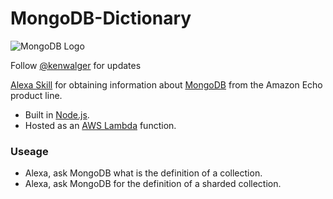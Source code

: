 # MongoDB-Dictionary  

![MongoDB Logo](https://webassets.mongodb.com/_com_assets/cms/mongodb-logo-rgb-j6w271g1xn.jpg)

Follow [@kenwalger](https://www.twitter.com/kenwalger) for updates

[Alexa Skill](https://developer.amazon.com/alexa-skills-kit) for obtaining information about
 [MongoDB](http://www.mongodb.com) from the Amazon Echo product line.

- Built in [Node.js](http://www.nodejs.org).
- Hosted as an [AWS Lambda](https://aws.amazon.com/lambda/?sc_channel=PS&sc_campaign=acquisition_US&sc_publisher=google&sc_medium=lambda_b&sc_content=lambda_e&sc_detail=aws%20lambda&sc_category=lambda&sc_segment=186623768554&sc_matchtype=e&sc_country=US&s_kwcid=AL!4422!3!186623768554!e!!g!!aws%20lambda&ef_id=WGwnJAAAAOAPPo2m:20170415224354:s) function.

### Useage

- Alexa, ask MongoDB what is the definition of a collection.
- Alexa, ask MongoDB for the definition of a sharded collection.



